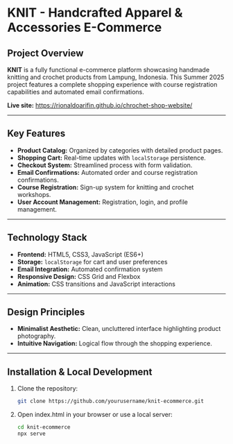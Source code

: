 # **KNIT - Handcrafted Apparel & Accessories E-Commerce**

## Project Overview
**KNIT** is a fully functional e-commerce platform showcasing handmade knitting and crochet products from Lampung, Indonesia. This Summer 2025 project features a complete shopping experience with course registration capabilities and automated email confirmations.

**Live site:** https://rionaldoarifin.github.io/chrochet-shop-website/

---

## Key Features
- **Product Catalog:** Organized by categories with detailed product pages.
- **Shopping Cart:** Real-time updates with `localStorage` persistence.
- **Checkout System:** Streamlined process with form validation.
- **Email Confirmations:** Automated order and course registration confirmations.
- **Course Registration:** Sign-up system for knitting and crochet workshops.
- **User Account Management:** Registration, login, and profile management.

---

## Technology Stack
- **Frontend:** HTML5, CSS3, JavaScript (ES6+)
- **Storage:** `localStorage` for cart and user preferences
- **Email Integration:** Automated confirmation system
- **Responsive Design:** CSS Grid and Flexbox
- **Animation:** CSS transitions and JavaScript interactions

---

## Design Principles
- **Minimalist Aesthetic:** Clean, uncluttered interface highlighting product photography.
- **Intuitive Navigation:** Logical flow through the shopping experience.

---

## Installation & Local Development
1. Clone the repository:

   ```bash
   git clone https://github.com/yourusername/knit-ecommerce.git
   ```
2. Open index.html in your browser or use a local server:

   ```bash
   cd knit-ecommerce
   npx serve
   ```
    

